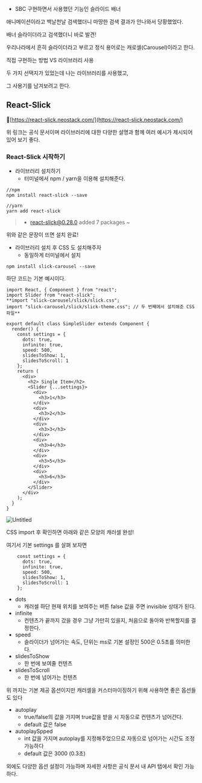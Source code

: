 - SBC 구현하면서 사용했던 기능인 슬라이드 배너

애니메이션이라고 백날천날 검색했더니 마땅한 검색 결과가 안나와서 당황했었다.

배너 슬라이더라고 검색했더니 바로 발견!

우리나라에서 흔히 슬라이더라고 부르고 정식 용어로는 캐로셀(Carousel)이라고 한다. 

직접 구현하는 방법 VS 라이브러리 사용

두 가지 선택지가 있었는데 나는 라이브러리를 사용했고,

그 사용기를 남겨보려고 한다.

## React-Slick

🔗[https://react-slick.neostack.com/](https://react-slick.neostack.com/)

위 링크는 공식 문서이며 라이브러리에 대한 다양한 설명과 함께 여러 예시가 제시되어 있어 보기 좋다.

### React-Slick 시작하기

- 라이브러리 설치하기
    - 터미널에서 npm / yarn을 이용해 설치해준다.

```
//npm 
npm install react-slick --save

//yarn
yarn add react-slick
```

> + react-slick@0.28.0
added 7 packages ~
> 

위와 같은 문장이 뜨면 설치 완료!

- 라이브러리 설치 후 CSS 도 설치해주자
    - 동일하게 터미널에서 설치

```
npm install slick-carousel --save
```

하단 코드는 기본 예시이다.  

```
import React, { Component } from "react";
import Slider from "react-slick";
**import "slick-carousel/slick/slick.css";
import "slick-carousel/slick/slick-theme.css"; // 두 번째에서 설치해준 CSS 파일**

export default class SimpleSlider extends Component {
  render() {
    const settings = {
      dots: true,
      infinite: true,
      speed: 500,
      slidesToShow: 1,
      slidesToScroll: 1
    };
    return (
      <div>
        <h2> Single Item</h2>
        <Slider {...settings}>
          <div>
            <h3>1</h3>
          </div>
          <div>
            <h3>2</h3>
          </div>
          <div>
            <h3>3</h3>
          </div>
          <div>
            <h3>4</h3>
          </div>
          <div>
            <h3>5</h3>
          </div>
          <div>
            <h3>6</h3>
          </div>
        </Slider>
      </div>
    );
  }
}
```

![Untitled](https://s3-us-west-2.amazonaws.com/secure.notion-static.com/50355c0c-54ec-4622-abfa-9f2630ba249b/Untitled.png)

CSS import 후 확인하면 아래와 같은 모양의 캐러셀 완성!

여기서 기본 settings 를 살펴 보자면

```
    const settings = {
      dots: true, 
      infinite: true,
      speed: 500,
      slidesToShow: 1,
      slidesToScroll: 1
    };
```

- dots
    - 캐러셀 하단 현재 위치를 보여주는 버튼 false 값을 주면 invisible 상태가 된다.
- infinite
    - 컨텐츠가 끝까지 갔을 경우 그냥 가만히 있을지, 처음으로 돌아와 반복할지를 결정한다.
- speed
    - 슬라이더가 넘어가는 속도, 단위는 ms로 기본 설정인 500은 0.5초를 의미한다.
- slidesToShow
    - 한 번에 보여줄 컨텐츠
- slidesToScroll
    - 한 번에 넘어가는 컨텐츠

위 까지는 기본 제공 옵션이지만 캐러셀을 커스터마이징하기 위해 사용하면 좋은 옵션들도 있다

- autoplay
    - true/false의 값을 가지며 true값을 받을 시 자동으로 컨텐츠가 넘어간다.
    - default 값은 false
- autoplaySpped
    - int 값을 가지며 autoplay를 지정해주었으므로 자동으로 넘어가는 시간도 조정 가능하다
    - default 값은 3000 (0.3초)

외에도 다양한 옵션 설정이 가능하며 자세한 사항은 공식 문서 내 API 탭에서 확인 가능하다.